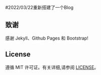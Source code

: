 #2022/03/22重新搭建了一个Blog

## 致谢
感谢 Jekyll、Github Pages 和 Bootstrap!

## License
遵循 MIT 许可证。有关详细,请参阅 [LICENSE](https://github.com/qiubaiying/qiubaiying.github.io/blob/master/LICENSE)。
